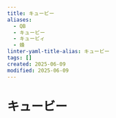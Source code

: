 ```yaml
---
title: キュービー
aliases:
  - QB
  - キュービー
  - キュービィ
  - 蜂
linter-yaml-title-alias: キュービー
tags: []
created: 2025-06-09
modified: 2025-06-09
---
```


# キュービー

